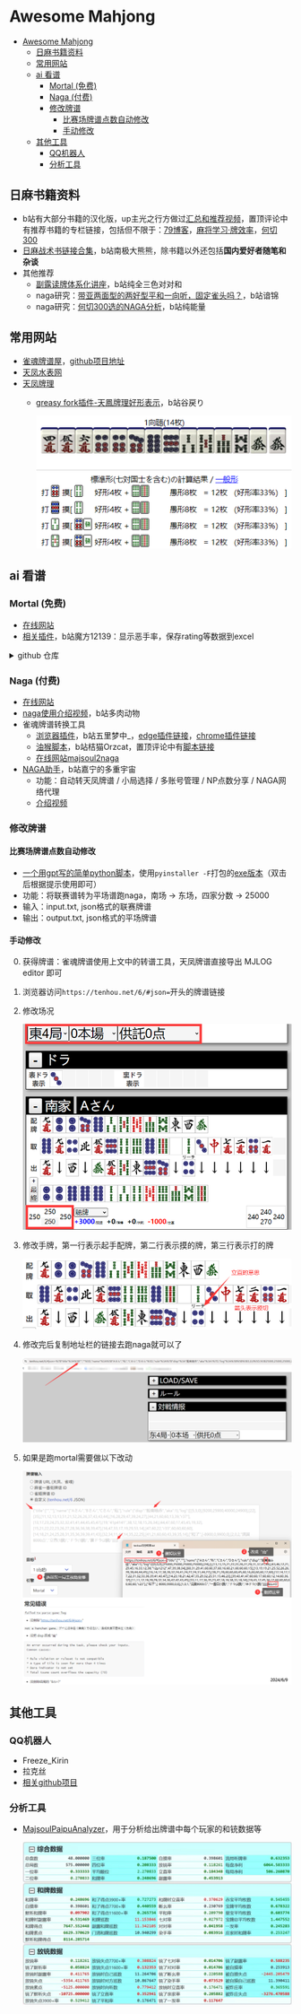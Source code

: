 # Awesome Mahjong

- [Awesome Mahjong](#awesome-mahjong)
  - [日麻书籍资料](#日麻书籍资料)
  - [常用网站](#常用网站)
  - [ai 看谱](#ai-看谱)
    - [Mortal (免费)](#mortal-免费)
    - [Naga (付费)](#naga-付费)
    - [修改牌谱](#修改牌谱)
      - [比赛场牌谱点数自动修改](#比赛场牌谱点数自动修改)
      - [手动修改](#手动修改)
  - [其他工具](#其他工具)
    - [QQ机器人](#qq机器人)
    - [分析工具](#分析工具)


## 日麻书籍资料

* b站有大部分书籍的汉化版，up主光之行方做过[汇总和推荐视频](https://www.bilibili.com/video/BV1Vc411c7gF/)，置顶评论中有推荐书籍的专栏链接，包括但不限于：[79博客](https://www.bilibili.com/read/readlist/rl45758)，[麻将学习·牌效率](https://www.bilibili.com/read/readlist/rl509592)，[何切300](https://www.bilibili.com/read/readlist/rl380536)
* [日麻战术书链接合集](https://www.bilibili.com/read/cv18813609/)，b站南极大熊熊，除书籍以外还包括**国内爱好者随笔和杂谈**
* 其他推荐
  * [副露读牌体系化讲座](https://www.bilibili.com/read/readlist/rl119814)，b站纯全三色对对和
  * naga研究：[带亚两面型的两好型平和一向听，固定雀头吗？](https://b23.tv/9mhmypr)，b站谙锦
  * naga研究：[何切300选的NAGA分析](https://www.bilibili.com/read/readlist/rl499000)，b站纯能量

## 常用网站

* [雀魂牌谱屋](https://amae-koromo.sapk.ch/)，[github项目地址](https://github.com/SAPikachu/amae-koromo)
* [天凤水表网](https://nodocchi.moe/)
* [天凤牌理](https://tenhou.net/2/)
  * [greasy fork插件-天鳳牌理好形表示](https://greasyfork.org/zh-CN/scripts/435111-天鳳牌理好形表示)，b站谷戻り

    ![](./img/天凤牌理好型示例.jpg)

## ai 看谱

### Mortal (免费)

* [在线网站](https://mjai.ekyu.moe/zh-cn.html)
* [相关插件](https://www.bilibili.com/read/cv24013028/)，b站魔方12139：显示恶手率，保存rating等数据到excel

<details>
  <summary>github 仓库</summary>

  * [https://github.com/Equim-chan/mjai-reviewer](https://github.com/Equim-chan/mjai-reviewer)

  * [https://github.com/killerducky/killer_mortal_gui](https://github.com/killerducky/killer_mortal_gui)

  * [https://github.com/Equim-chan/Mortal](https://github.com/Equim-chan/Mortal)
</details>

### Naga (付费)

* [在线网站](https://naga.dmv.nico/naga_report/order_form/)
* [naga使用介绍视频](https://www.bilibili.com/video/BV14s4y1x7an/)，b站多肉动物
* 雀魂牌谱转换工具
  * [浏览器插件](https://www.bilibili.com/read/cv17873540/)，b站五里梦中_，[edge插件链接](https://microsoftedge.microsoft.com/addons/detail/雀魂牌谱分析助手/jopdfhmfehndjpnjjidmkkmjmkaebodb?hl=zh-CN)，[chrome插件链接](https://chrome.google.com/webstore/detail/mahjongsoul-review-suppor/kdmfnkdgpialmejpgflfllkjakolamcc?hl=zh-CN)
  * [油猴脚本](https://www.bilibili.com/video/BV1hL411K7eM/)，b站桔猫Orzcat，置顶评论中有[脚本链接](https://pan.baidu.com/s/1-OCScZ4F3tInqzy2YY_t0A?pwd=wbhp)
  * [在线网站majsoul2naga](https://www.majsoul2naga.com/)
* [NAGA助手](https://ricochet.cn/riichi/naga)，b站嘉宁的多重宇宙
  * 功能：自动转天凤牌谱 / 小局选择 / 多账号管理 / NP点数分享 / NAGA网络代理
  * [介绍视频](https://www.bilibili.com/video/BV1XW421N7eL/)

### 修改牌谱

#### 比赛场牌谱点数自动修改

* [一个用gpt写的简单python脚本](./tool/comp2naga.py)，使用`pyinstaller -F`打包的[exe版本](./tool/comp2naga.exe)（双击后根据提示使用即可）
* 功能：将联赛谱转为平场谱跑naga，南场 -> 东场，四家分数 -> 25000
* 输入：input.txt, json格式的联赛牌谱
* 输出：output.txt, json格式的平场牌谱

#### 手动修改

0. 获得牌谱：雀魂牌谱使用上文中的转谱工具，天凤牌谱直接导出 MJLOG editor 即可

1. 浏览器访问`https://tenhou.net/6/#json=`开头的牌谱链接

2. 修改场况

    ![](./img/修改场况.png)

3. 修改手牌，第一行表示起手配牌，第二行表示摸的牌，第三行表示打的牌

    ![](./img/修改手牌.png)

4. 修改完后复制地址栏的链接去跑naga就可以了

    ![](/img/修改完毕.png)

5. 如果是跑mortal需要做以下改动

    ![](./img/mortal跑自制牌谱.png)


## 其他工具

### QQ机器人

* Freeze_Kirin
* 拉克丝
* [相关github项目](https://github.com/NekoRabi/Majsoul-QQBot)

### 分析工具

* [MajsoulPaipuAnalyzer](https://github.com/zyr17/MajsoulPaipuAnalyzer)，用于分析给出牌谱中每个玩家的和铳数据等

  ![](./img/analyzer示例.jpg)

